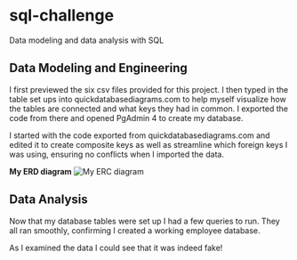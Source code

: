 # sql-challenge
Data modeling and data analysis with SQL


## Data Modeling and Engineering
I first previewed the six csv files provided for this project. I then typed in the table set ups into quickdatabasediagrams.com to help myself visualize how the tables are connected and what keys they had in common. I exported the code from there and opened PgAdmin 4 to create my database. 

I started with the code exported from quickdatabasediagrams.com and edited it to create composite keys as well as streamline which foreign keys I was using, ensuring no conflicts when I imported the data.

**My ERD diagram**
![My ERC diagram](https://github.com/KristaJoy.github.com/sql-challenge/tree/main/Images/ERD.png)

## Data Analysis
Now that my database tables were set up I had a few queries to run. They all ran smoothly, confirming I created a working employee database. 

As I examined the data I could see that it was indeed fake! 
